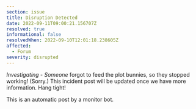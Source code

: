 ```yaml
---
section: issue
title: Disruption Detected
date: 2022-09-11T09:00:21.156707Z
resolved: true
informational: false
resolvedWhen: 2022-09-10T12:01:18.238605Z
affected:
  - Forum
severity: disrupted
---
```

*Investigating* - _Someone_ forgot to feed the plot bunnies, so they stopped working! (Sorry.) This incident post will be updated once we have more information. Hang tight!

This is an automatic post by a monitor bot.
        